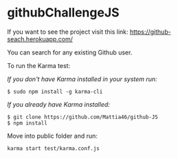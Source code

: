 # githubChallengeJS

If you want to see the project visit this link:
https://github-seach.herokuapp.com/

You can search for any existing Github user.

To run the Karma test:

*If you don't have Karma installed in your system run:*
```
$ sudo npm install -g karma-cli
```

*If you already have Karma installed:*
```
$ git clone https://github.com/Mattia46/github-JS
$ npm install
```
Move into public folder and run:
```
karma start test/karma.conf.js
```

